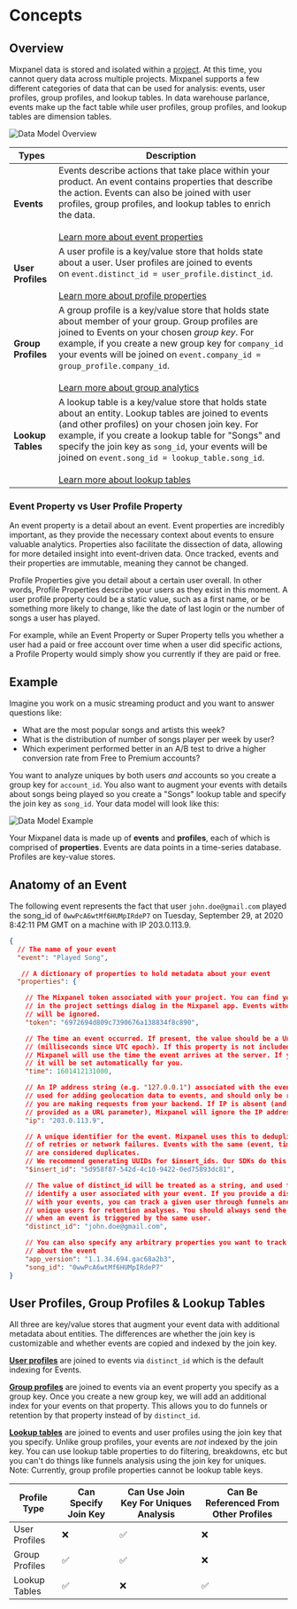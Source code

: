# Concepts

## Overview

Mixpanel data is stored and isolated within a [project](/docs/orgs-and-projects/managing-projects). At this time, you cannot query data across multiple projects. Mixpanel supports a few different categories of data that can be used for analysis: events, user profiles, group profiles, and lookup tables. In data warehouse parlance, events make up the fact table while user profiles, group profiles, and lookup tables are dimension tables.

![Data Model Overview](/Data%20Model%20Overview.png)

| Types | Description |
|----------|-------------------|
| **Events** | Events describe actions that take place within your product. An event contains properties that describe the action. Events can also be joined with user profiles, group profiles, and lookup tables to enrich the data. <br><br> [Learn more about event properties](/docs/data-structure/events-and-properties) |
| **User Profiles** | A user profile is a key/value store that holds state about a user. User profiles are joined to events on `event.distinct_id = user_profile.distinct_id`. <br><br> [Learn more about profile properties](/docs/data-structure/user-profiles#reserved-profile-properties) |
| **Group Profiles** | A group profile is a key/value store that holds state about member of your group. Group profiles are joined to Events on your chosen _group key_. For example, if you create a new group key for `company_id` your events will be joined on `event.company_id = group_profile.company_id`. <br><br> [Learn more about group analytics](/docs/data-structure/advanced/group-analytics) |
| **Lookup Tables** | A lookup table is a key/value store that holds state about an entity. Lookup tables are joined to events (and other profiles) on your chosen join key. For example, if you create a lookup table for "Songs" and specify the join key as `song_id`, your events will be joined on `event.song_id = lookup_table.song_id`. <br><br>[Learn more about lookup tables](/docs/data-structure/lookup-tables) |

### Event Property vs User Profile Property

An event property is a detail about an event.  Event properties are incredibly important, as they provide the necessary context about events to ensure valuable analytics. Properties also facilitate the dissection of data, allowing for more detailed insight into event-driven data. Once tracked, events and their properties are immutable, meaning they cannot be changed.

Profile Properties give you detail about a certain user overall. In other words, Profile Properties describe your users as they exist in this moment. A user profile property could be a static value, such as a first name, or be something more likely to change, like the date of last login or the number of songs a user has played.

For example, while an Event Property or Super Property tells you whether a user had a paid or free account over time when a user did specific actions, a Profile Property would simply show you currently if they are paid or free.

## Example

Imagine you work on a music streaming product and you want to answer questions like: 

- What are the most popular songs and artists this week?
- What is the distribution of number of songs player per week by user?
- Which experiment performed better in an A/B test to drive a higher conversion rate from Free to Premium accounts?

You want to analyze uniques by both users *and* accounts so you create a group key for `account_id`. You also want to augment your events with details about songs being played so you create a "Songs" lookup table and specify the join key as `song_id`. Your data model will look like this:

![Data Model Example](/datamodel.png)

Your Mixpanel data is made up of **events** and **profiles**, each of which is comprised of **properties**.  Events are data points in a time-series database. Profiles are key-value stores.


## Anatomy of an Event
The following event represents the fact that user `john.doe@gmail.com` played the song_id of `0wwPcA6wtMf6HUMpIRdeP7` on Tuesday, September 29, at 2020 8:42:11 PM GMT on a machine with IP 203.0.113.9.

```json
{
  // The name of your event
  "event": "Played Song", 

   // A dictionary of properties to hold metadata about your event
  "properties": { 

    // The Mixpanel token associated with your project. You can find your Mixpanel token
    // in the project settings dialog in the Mixpanel app. Events without a valid token
    // will be ignored.
    "token": "6972694d809c7390676a138834f8c890",

    // The time an event occurred. If present, the value should be a Unix timestamp
    // (milliseconds since UTC epoch). If this property is not included in your request,
    // Mixpanel will use the time the event arrives at the server. If you're using our mobile SDKs,
    // it will be set automatically for you.
    "time": 1601412131000,

    // An IP address string (e.g. "127.0.0.1") associated with the event. This is
    // used for adding geolocation data to events, and should only be required if
    // you are making requests from your backend. If IP is absent (and ip=1 is not
    // provided as a URL parameter), Mixpanel will ignore the IP address of the request.
    "ip": "203.0.113.9",

    // A unique identifier for the event. Mixpanel uses this to deduplicate events in the case
    // of retries or network failures. Events with the same (event, time, distinct_id, $insert_id)
    // are considered duplicates. 
    // We recommend generating UUIDs for $insert_ids. Our SDKs do this automatically.
    "$insert_id": "5d958f87-542d-4c10-9422-0ed75893dc81",

    // The value of distinct_id will be treated as a string, and used to uniquely 
    // identify a user associated with your event. If you provide a distinct_id property
    // with your events, you can track a given user through funnels and distinguish 
    // unique users for retention analyses. You should always send the same distinct_id
    // when an event is triggered by the same user.
    "distinct_id": "john.doe@gmail.com",

    // You can also specify any arbitrary properties you want to track as metadata
    // about the event
    "app_version": "1.1.34.694.gac68a2b3",
    "song_id": "0wwPcA6wtMf6HUMpIRdeP7"
}
```

## User Profiles, Group Profiles & Lookup Tables
All three are key/value stores that augment your event data with additional metadata about entities. The differences are whether the join key is customizable and whether events are copied and indexed by the join key.

**[User profiles](/docs/data-structure/user-profiles)** are joined to events via `distinct_id` which is the default indexing for Events. 

**[Group profiles](/docs/data-structure/advanced/group-analytics)** are joined to events via an event property you specify as a group key. Once you create a new group key, we will add an additional index for your events on that property. This allows you to do funnels or retention by that property instead of by `distinct_id`.

**[Lookup tables](/docs/data-structure/lookup-tables)** are joined to events and user profiles using the join key that you specify. Unlike group profiles, your events are *not* indexed by the join key. You can use lookup table properties to do filtering, breakdowns, etc but you can't do things like funnels analysis using the join key for uniques. Note: Currently, group profile properties cannot be lookup table keys.

| Profile Type | Can Specify Join Key | Can Use Join Key For Uniques Analysis | Can Be Referenced From Other Profiles |
|---|---|---|---|
| User Profiles | ❌ |  ✅  | ❌ |
| Group Profiles |  ✅  |  ✅  | ❌ |
| Lookup Tables |  ✅  | ❌ |  ✅  |
